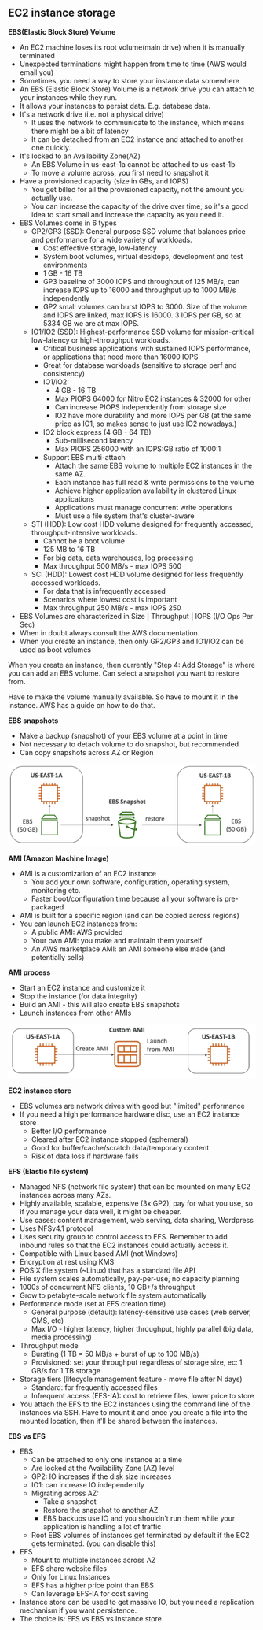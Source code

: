 <h2>EC2 instance storage</h2>

**EBS(Elastic Block Store) Volume**
* An EC2 machine loses its root volume(main drive) when it is manually terminated
* Unexpected terminations might happen from time to time (AWS would email you)
* Sometimes, you need a way to store your instance data somewhere
* An EBS (Elastic Block Store) Volume is a network drive you can attach to your instances
  while they run.
* It allows your instances to persist data. E.g. database data.
* It's a network drive (i.e. not a physical drive)
    * It uses the network to communicate to the instance, which means there might be a bit
      of latency
    * It can be detached from an EC2 instance and attached to another one quickly.
* It's locked to an Availability Zone(AZ)
    * An EBS Volume in us-east-1a cannot be attached to us-east-1b
    * To move a volume across, you first need to snapshot it
* Have a provisioned capacity (size in GBs, and IOPS)
    * You get billed for all the provisioned capacity, not the amount you actually use.
    * You can increase the capacity of the drive over time, so it's a good idea to start
      small and increase the capacity as you need it.
* EBS Volumes come in 6 types
    * GP2/GP3 (SSD): General purpose SSD volume that balances price and performance for a
      wide variety of workloads.
        * Cost effective storage, low-latency
        * System boot volumes, virtual desktops, development and test environments
        * 1 GB - 16 TB
        * GP3 baseline of 3000 IOPS and throughput of 125 MB/s, can increase IOPS
          up to 16000 and throughput up to 1000 MB/s independently
        * GP2 small volumes can burst IOPS to 3000. Size of the volume and IOPS are
          linked, max IOPS is 16000. 3 IOPS per GB, so at 5334 GB we are at max IOPS.
    * IO1/IO2 (SSD): Highest-performance SSD volume for mission-critical low-latency or
      high-throughput workloads.
        * Critical business applications with sustained IOPS performance, or applications
          that need more than 16000 IOPS
        * Great for database workloads (sensitive to storage perf and consistency)
        * IO1/IO2:
            * 4 GB - 16 TB
            * Max PIOPS 64000 for Nitro EC2 instances & 32000 for other
            * Can increase PIOPS independently from storage size
            * IO2 have more durability and more IOPS per GB (at the same price as IO1, so makes
              sense to just use IO2 nowadays.)
        * IO2 block express (4 GB - 64 TB)
            * Sub-millisecond latency
            * Max PIOPS 256000 with an IOPS:GB ratio of 1000:1
        * Support EBS multi-attach
            * Attach the same EBS volume to multiple EC2 instances in the same AZ.
            * Each instance has full read & write permissions to the volume
            * Achieve higher application availability in clustered Linux applications
            * Applications must manage concurrent write operations
            * Must use a file system that's cluster-aware
    * STI (HDD): Low cost HDD volume designed for frequently accessed, throughput-intensive
      workloads.
        * Cannot be a boot volume
        * 125 MB to 16 TB
        * For big data, data warehouses, log processing
        * Max throughput 500 MB/s - max IOPS 500
    * SCI (HDD): Lowest cost HDD volume designed for less frequently accessed workloads.
        * For data that is infrequently accessed
        * Scenarios where lowest cost is important
        * Max throughput 250 MB/s - max IOPS 250
* EBS Volumes are characterized in Size | Throughput | IOPS (I/O Ops Per Sec)
* When in doubt always consult the AWS documentation.
* When you create an instance, then only GP2/GP3 and IO1/IO2 can be used as boot volumes

When you create an instance, then currently "Step 4: Add Storage" is where you can add an
EBS volume. Can select a snapshot you want to restore from.

Have to make the volume manually available. So have to mount it in the instance. AWS
has a guide on how to do that.

**EBS snapshots**
* Make a backup (snapshot) of your EBS volume at a point in time
* Not necessary to detach volume to do snapshot, but recommended
* Can copy snapshots across AZ or Region

![diagram](./images/snapshot-restore.PNG)

**AMI (Amazon Machine Image)**
* AMI is a customization of an EC2 instance
    * You add your own software, configuration, operating system, monitoring etc.
    * Faster boot/configuration time because all your software is pre-packaged
* AMI is built for a specific region (and can be copied across regions)
* You can launch EC2 instances from:
    * A public AMI: AWS provided
    * Your own AMI: you make and maintain them yourself
    * An AWS marketplace AMI: an AMI someone else made (and potentially sells)

**AMI process**
* Start an EC2 instance and customize it
* Stop the instance (for data integrity)
* Build an AMI - this will also create EBS snapshots
* Launch instances from other AMIs

![diagram](./images/ami-copy.PNG)

**EC2 instance store**
* EBS volumes are network drives with good but "limited" performance
* If you need a high performance hardware disc, use an EC2 instance store
    * Better I/O performance
    * Cleared after EC2 instance stopped (ephemeral)
    * Good for buffer/cache/scratch data/temporary content
    * Risk of data loss if hardware fails

**EFS (Elastic file system)**
* Managed NFS (network file system) that can be mounted on many EC2 instances
  across many AZs.
* Highly available, scalable, expensive (3x GP2), pay for what you use, so if you manage
  your data well, it might be cheaper.
* Use cases: content management, web serving, data sharing, Wordpress
* Uses NFSv4.1 protocol
* Uses security group to control access to EFS. Remember to add inbound rules so that
  the EC2 instances could actually access it.
* Compatible with Linux based AMI (not Windows)
* Encryption at rest using KMS
* POSIX file system (~Linux) that has a standard file API
* File system scales automatically, pay-per-use, no capacity planning
* 1000s of concurrent NFS clients, 10 GB+/s throughput
* Grow to petabyte-scale network file system automatically
* Performance mode (set at EFS creation time)
    * General purpose (default): latency-sensitive use cases (web server, CMS, etc)
    * Max I/O - higher latency, higher throughput, highly parallel (big data, media processing)
* Throughput mode
    * Bursting (1 TB = 50 MB/s + burst of up to 100 MB/s)
    * Provisioned: set your throughput regardless of storage size, ec: 1 GB/s for 1 TB storage
* Storage tiers (lifecycle management feature - move file after N days)
    * Standard: for frequently accessed files
    * Infrequent access (EFS-IA): cost to retrieve files, lower price to store
* You attach the EFS to the EC2 instances using the command line of the instances via SSH.
  Have to mount it and once you create a file into the mounted location, then it'll be shared
  between the instances.

**EBS vs EFS**
* EBS
    * Can be attached to only one instance at a time
    * Are locked at the Availability Zone (AZ) level
    * GP2: IO increases if the disk size increases
    * IO1: can increase IO independently
    * Migrating across AZ:
        * Take a snapshot
        * Restore the snapshot to another AZ
        * EBS backups use IO and you shouldn't run them while your application is handling
          a lot of traffic
    * Root EBS volumes of instances get terminated by default if the EC2 gets terminated.
      (you can disable this)
* EFS
    * Mount to multiple instances across AZ
    * EFS share website files
    * Only for Linux Instances
    * EFS has a higher price point than EBS
    * Can leverage EFS-IA for cost saving
* Instance store can be used to get massive IO, but you need a replication mechanism if you want
  persistence.
* The choice is: EFS vs EBS vs Instance store
